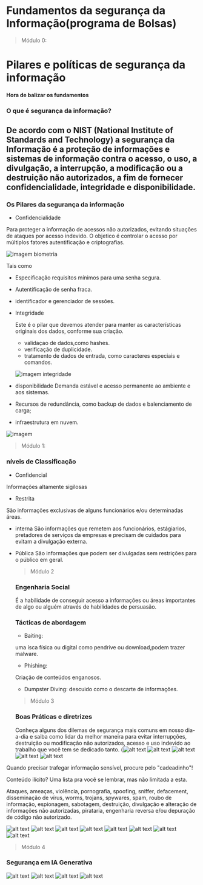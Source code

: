 # Fundamentos da segurança da Informação(programa de Bolsas)

  > Módulo 0:
  # Pilares e políticas de segurança da informação
  #### Hora de balizar os fundamentos 
  ### O que é segurança da informação?
De acordo com o NIST (National Institute of Standards and Technology) a segurança da Informação é a proteção de informações e sistemas de informação contra o acesso, o uso, a divulgação, a interrupção, a modificação ou a destruição não autorizados, a fim de fornecer confidencialidade, integridade e disponibilidade.
----
### Os Pilares da segurança da informação
* Confidencialidade

Para proteger a informação de acessos não autorizados, evitando situações de ataques por acesso indevido.
O objetico é controlar o acesso por múltiplos fatores autentificação e criptografias.

 ![imagem biometria](https://www.generall.com.br/wp-content/uploads/elementor/thumbs/Biometria-Sistema-de-Controle-de-Acesso-qdym2hxw84hujw79ugv1w0nzdl8626cfk5vtq19440.png)

 Tais como
 * Especificação requisitos mínimos para uma senha segura.

 * Autentificação de senha fraca.

 * identificador e gerenciador de sessões.


* Integridade
  
  Este é o pilar que devemos atender para manter as características originais dos dados, conforme sua criação.
  
  * validaçao de dados,como hashes.
  * verificação de duplicidade.
  * tratamento de dados de entrada, como caracteres especiais e comandos.

  ![imagem integridade](https://www.teletex.com.br/wp-content/uploads/2024/03/Mao-de-robo-segurando-escudo.jpg)


* disponibilidade
Demanda estável e acesso permanente ao ambiente e aos sistemas.
* Recursos de redundância, como backup de dados e balenciamento de carga;
* infraestrutura em nuvem.
  
 ![imagem](https://encrypted-tbn0.gstatic.com/images?q=tbn:ANd9GcQh22DLussOklx5v7sWWgj6XZJ531k7JGmzIQ&s)

  > Módulo 1:
  ### níveis de Classificação
  * Confidencial
  
  Informações altamente sigilosas
  * Restrita
  
   São informações exclusivas de alguns funcionários e/ou determinadas áreas.
  * interna
  São informações que remetem aos funcionários, estágiarios, pretadores de serviços da empresas e precisam de cuidados para evitam a divulgação externa.
* Pública
  São informações que podem ser divulgadas sem restrições para o público em geral.

  > Módulo 2
  ### Engenharia Social
  É a habilidade de conseguir acesso a informações ou áreas importantes de algo ou alguém através de habilidades de persuasão.
  ### Tácticas de abordagem
  * Baiting:
  
  uma ísca física ou digital como pendrive ou download,podem trazer malware.
  * Phishing:
  
  Criação de conteúdos enganosos.
  * Dumpster Diving:
  descuido como o descarte de informações.
  > Módulo 3
  ### Boas Práticas e diretrizes
  Conheça alguns dos dilemas de segurança mais comuns em nosso dia-a-dia e saiba como lidar da melhor maneira para evitar interrupções, destruição ou modificação não autorizados, acesso e uso indevido ao trabalho que você tem se dedicado tanto.
 (![alt text](image.png)
 ![alt text](image-1.png)
 ![alt text](image-2.png)
 ![alt text](image-3.png)
 ![alt text](image-4.png)

 Quando precisar trafegar informação sensível, procure pelo "cadeadinho"!

Conteúdo ilícito? Uma lista pra você se lembrar, mas não limitada a esta.

Ataques, ameaças, violência, pornografia, spoofing, sniffer, defacement, disseminação de vírus, worms, trojans, spywares, spam, roubo de informação, espionagem, sabotagem, destruição, divulgação e alteração de informações não autorizadas, pirataria, engenharia reversa e/ou depuração de código não autorizado.​​​​​​​

 ![alt text](image-5.png)
 ![alt text](image-6.png)
 ![alt text](image-7.png)
![alt text](image-9.png)
![alt text](image-10.png)
![alt text](image-11.png)
![alt text](image-12.png)
![alt text](image-13.png)
> Módulo 4
### Segurança em IA Generativa
![alt text](image-14.png)
![alt text](image-15.png)
![alt text](image-16.png)
![alt text](image-17.png)